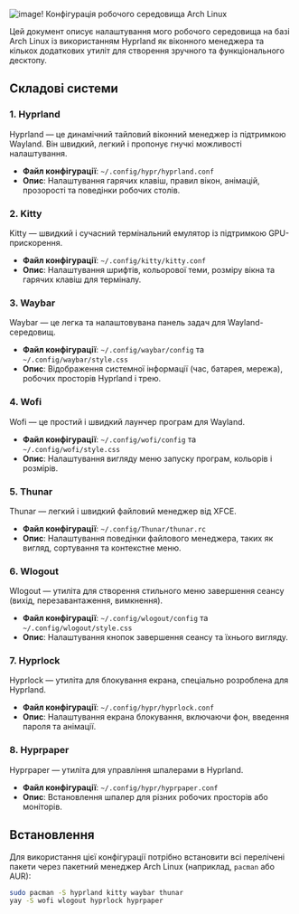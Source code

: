 ![image](https://github.com/user-attachments/assets/e1f4003a-c8eb-4943-b422-ca83bb79509b)! Конфігурація робочого середовища Arch Linux

Цей документ описує налаштування мого робочого середовища на базі Arch Linux із використанням Hyprland як віконного менеджера та кількох додаткових утиліт для створення зручного та функціонального десктопу.

## Складові системи

### 1. Hyprland
Hyprland — це динамічний тайловий віконний менеджер із підтримкою Wayland. Він швидкий, легкий і пропонує гнучкі можливості налаштування.

- **Файл конфігурації**: `~/.config/hypr/hyprland.conf`
- **Опис**: Налаштування гарячих клавіш, правил вікон, анімацій, прозорості та поведінки робочих столів.

### 2. Kitty
Kitty — швидкий і сучасний термінальний емулятор із підтримкою GPU-прискорення.

- **Файл конфігурації**: `~/.config/kitty/kitty.conf`
- **Опис**: Налаштування шрифтів, кольорової теми, розміру вікна та гарячих клавіш для терміналу.

### 3. Waybar
Waybar — це легка та налаштовувана панель задач для Wayland-середовищ.

- **Файл конфігурації**: `~/.config/waybar/config` та `~/.config/waybar/style.css`
- **Опис**: Відображення системної інформації (час, батарея, мережа), робочих просторів Hyprland і трею.

### 4. Wofi
Wofi — це простий і швидкий лаунчер програм для Wayland.

- **Файл конфігурації**: `~/.config/wofi/config` та `~/.config/wofi/style.css`
- **Опис**: Налаштування вигляду меню запуску програм, кольорів і розмірів.

### 5. Thunar
Thunar — легкий і швидкий файловий менеджер від XFCE.

- **Файл конфігурації**: `~/.config/Thunar/thunar.rc`
- **Опис**: Налаштування поведінки файлового менеджера, таких як вигляд, сортування та контекстне меню.

### 6. Wlogout
Wlogout — утиліта для створення стильного меню завершення сеансу (вихід, перезавантаження, вимкнення).

- **Файл конфігурації**: `~/.config/wlogout/config` та `~/.config/wlogout/style.css`
- **Опис**: Налаштування кнопок завершення сеансу та їхнього вигляду.

### 7. Hyprlock
Hyprlock — утиліта для блокування екрана, спеціально розроблена для Hyprland.

- **Файл конфігурації**: `~/.config/hypr/hyprlock.conf`
- **Опис**: Налаштування екрана блокування, включаючи фон, введення пароля та анімації.

### 8. Hyprpaper
Hyprpaper — утиліта для управління шпалерами в Hyprland.

- **Файл конфігурації**: `~/.config/hypr/hyprpaper.conf`
- **Опис**: Встановлення шпалер для різних робочих просторів або моніторів.

## Встановлення
Для використання цієї конфігурації потрібно встановити всі перелічені пакети через пакетний менеджер Arch Linux (наприклад, `pacman` або AUR):

```bash
sudo pacman -S hyprland kitty waybar thunar
yay -S wofi wlogout hyprlock hyprpaper
